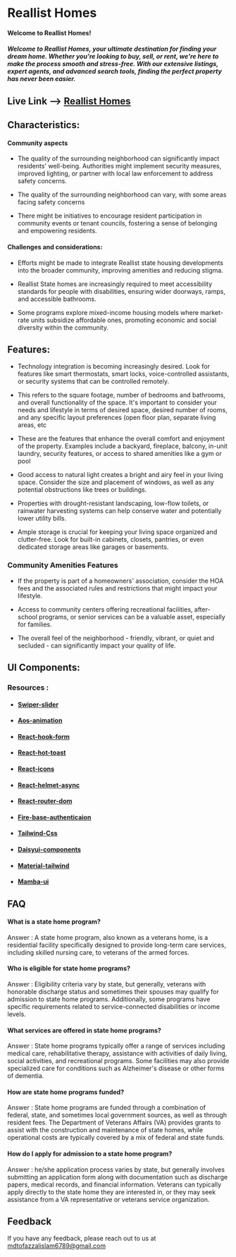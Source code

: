 # Reallist Homes

#### Welcome to Reallist Homes!

##### Welcome to Reallist Homes, your ultimate destination for finding your dream home. Whether you're looking to buy, sell, or rent, we're here to make the process smooth and stress-free. With our extensive listings, expert agents, and advanced search tools, finding the perfect property has never been easier.

## Live Link --> [Reallist Homes ](https://661e20134c9523a5b4ca1a11--tangerine-madeleine-b7a200.netlify.app/)

## Characteristics:

#### Community aspects

- The quality of the surrounding neighborhood can significantly impact residents' well-being. Authorities might implement security measures, improved lighting, or partner with local law enforcement to address safety concerns.

- The quality of the surrounding neighborhood can vary, with some areas facing safety concerns

- There might be initiatives to encourage resident participation in community events or tenant councils, fostering a sense of belonging and empowering residents.

#### Challenges and considerations:

- Efforts might be made to integrate Reallist state housing developments into the broader community, improving amenities and reducing stigma.

- Reallist State homes are increasingly required to meet accessibility standards for people with disabilities, ensuring wider doorways, ramps, and accessible bathrooms.

- Some programs explore mixed-income housing models where market-rate units subsidize affordable ones, promoting economic and social diversity within the community.

## Features:

- Technology integration is becoming increasingly desired. Look for features like smart thermostats, smart locks, voice-controlled assistants, or security systems that can be controlled remotely.

- This refers to the square footage, number of bedrooms and bathrooms, and overall functionality of the space. It's important to consider your needs and lifestyle in terms of desired space, desired number of rooms, and any specific layout preferences (open floor plan, separate living areas, etc

- These are the features that enhance the overall comfort and enjoyment of the property. Examples include a backyard, fireplace, balcony, in-unit laundry, security features, or access to shared amenities like a gym or pool

- Good access to natural light creates a bright and airy feel in your living space. Consider the size and placement of windows, as well as any potential obstructions like trees or buildings.

- Properties with drought-resistant landscaping, low-flow toilets, or rainwater harvesting systems can help conserve water and potentially lower utility bills.

- Ample storage is crucial for keeping your living space organized and clutter-free. Look for built-in cabinets, closets, pantries, or even dedicated storage areas like garages or basements.

### Community Amenities Features

- If the property is part of a homeowners' association, consider the HOA fees and the associated rules and restrictions that might impact your lifestyle.

- Access to community centers offering recreational facilities, after-school programs, or senior services can be a valuable asset, especially for families.

- The overall feel of the neighborhood - friendly, vibrant, or quiet and secluded - can significantly impact your quality of life.

## UI Components:

### Resources :

- #### [Swiper-slider](https://swiperjs.com/)
- #### [Aos-animation](https://michalsnik.github.io/aos/)
- #### [React-hook-form](https://react-hook-form.com/)
- #### [React-hot-toast](https://react-hot-toast.com/)
- #### [React-icons](https://react-icons.github.io/react-icons/)
- #### [React-helmet-async](https://github.com/staylor/react-helmet-async)
- #### [React-router-dom](https://reactrouter.com/en/main/start/tutorial)
- #### [Fire-base-authenticaion](https://firebase.google.com/?gad_source=1&gclid=CjwKCAjwoPOwBhAeEiwAJuXRh8s-FAp_-dtEXlgxEMOsNAatYUfm0xGT9xY0JAw2MCYnJC_HYy_a2hoCTVwQAvD_BwE&gclsrc=aw.ds)
- #### [Tailwind-Css](https://tailwindcss.com/docs/installation)
- #### [Daisyui-components](https://daisyui.com/components/)
- #### [Material-tailwind](https://www.material-tailwind.com/)
- #### [Mamba-ui](https://mambaui.com/components/tab)

## FAQ

#### What is a state home program?

Answer : A state home program, also known as a veterans home, is a residential facility specifically designed to provide long-term care services, including skilled nursing care, to veterans of the armed forces.

#### Who is eligible for state home programs?

Answer : Eligibility criteria vary by state, but generally, veterans with honorable discharge status and sometimes their spouses may qualify for admission to state home programs. Additionally, some programs have specific requirements related to service-connected disabilities or income levels.

#### What services are offered in state home programs?

Answer : State home programs typically offer a range of services including medical care, rehabilitative therapy, assistance with activities of daily living, social activities, and recreational programs. Some facilities may also provide specialized care for conditions such as Alzheimer's disease or other forms of dementia.

#### How are state home programs funded?

Answer : State home programs are funded through a combination of federal, state, and sometimes local government sources, as well as through resident fees. The Department of Veterans Affairs (VA) provides grants to assist with the construction and maintenance of state homes, while operational costs are typically covered by a mix of federal and state funds.

#### How do I apply for admission to a state home program?

Answer : he/she application process varies by state, but generally involves submitting an application form along with documentation such as discharge papers, medical records, and financial information. Veterans can typically apply directly to the state home they are interested in, or they may seek assistance from a VA representative or veterans service organization.

## Feedback

If you have any feedback, please reach out to us at mdtofazzalislam6789@gmail.com
